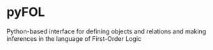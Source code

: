 # pyFOL
Python-based interface for defining objects and relations and making inferences in the language of First-Order Logic

